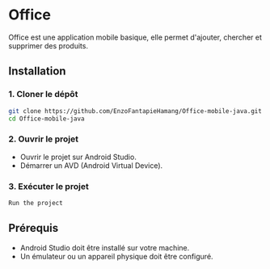 # Office

Office est une application mobile basique, elle permet d'ajouter, chercher et supprimer des produits.

## Installation

### 1. Cloner le dépôt
```sh
git clone https://github.com/EnzoFantapieHamang/Office-mobile-java.git
cd Office-mobile-java
```

### 2. Ouvrir le projet
- Ouvrir le projet sur Android Studio.
- Démarrer un AVD (Android Virtual Device).

### 3. Exécuter le projet
```sh
Run the project
```

## Prérequis
- Android Studio doit être installé sur votre machine.
- Un émulateur ou un appareil physique doit être configuré.

